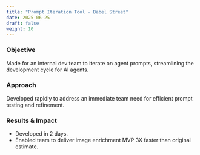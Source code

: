 ```yaml
---
title: "Prompt Iteration Tool - Babel Street"
date: 2025-06-25
draft: false
weight: 10
---
```

### Objective
Made for an internal dev team to iterate on agent prompts, streamlining the development cycle for AI agents.

### Approach
Developed rapidly to address an immediate team need for efficient prompt testing and refinement.
<!--more-->
### Results & Impact
* Developed in 2 days.
* Enabled team to deliver image enrichment MVP 3X faster than original estimate.


